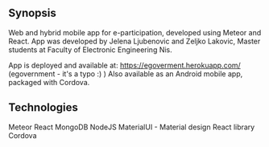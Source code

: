 ## Synopsis

Web and hybrid mobile app for e-participation, developed using Meteor and React. App was developed by Jelena Ljubenovic and Zeljko Lakovic, Master students at Faculty of Electronic Engineering Nis.

App is deployed and available at: https://egoverment.herokuapp.com/ (egovernment - it's a typo :) )
Also available as an Android mobile app, packaged with Cordova.

## Technologies

Meteor
React
MongoDB
NodeJS
MaterialUI - Material design React library
Cordova
